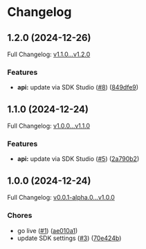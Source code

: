 # Changelog

## 1.2.0 (2024-12-26)

Full Changelog: [v1.1.0...v1.2.0](https://github.com/evrimai/python-client/compare/v1.1.0...v1.2.0)

### Features

* **api:** update via SDK Studio ([#8](https://github.com/evrimai/python-client/issues/8)) ([849dfe9](https://github.com/evrimai/python-client/commit/849dfe93bfa69955739dcc856190818a23c26c98))

## 1.1.0 (2024-12-24)

Full Changelog: [v1.0.0...v1.1.0](https://github.com/evrimai/python-client/compare/v1.0.0...v1.1.0)

### Features

* **api:** update via SDK Studio ([#5](https://github.com/evrimai/python-client/issues/5)) ([2a790b2](https://github.com/evrimai/python-client/commit/2a790b24ef4069baa1a9bf5821e59217f13dbadd))

## 1.0.0 (2024-12-24)

Full Changelog: [v0.0.1-alpha.0...v1.0.0](https://github.com/evrimai/python-client/compare/v0.0.1-alpha.0...v1.0.0)

### Chores

* go live ([#1](https://github.com/evrimai/python-client/issues/1)) ([ae010a1](https://github.com/evrimai/python-client/commit/ae010a160d0c1b0d2a4f8c436cc87b2219bad52f))
* update SDK settings ([#3](https://github.com/evrimai/python-client/issues/3)) ([70e424b](https://github.com/evrimai/python-client/commit/70e424b5e76aceff0e5536a894768870ea14977a))

